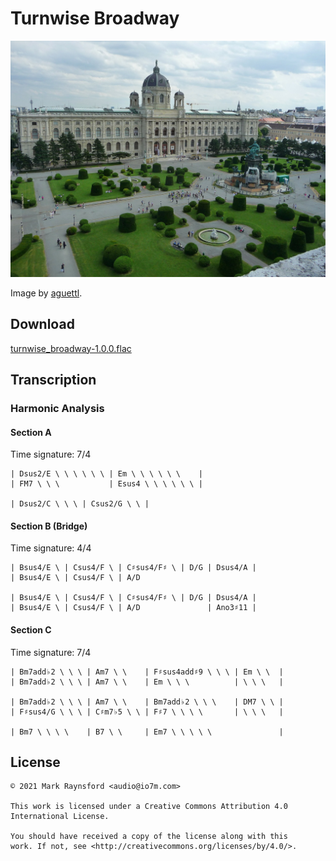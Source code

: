 Turnwise Broadway
===

![Vienna](vienna.jpg)

Image by [aguettl](https://pixabay.com/users/aguettl-103035/?utm_source=link-attribution&utm_medium=referral&utm_campaign=image&utm_content=221578).

## Download

[turnwise_broadway-1.0.0.flac](turnwise_broadway-1.0.0.flac)

## Transcription

### Harmonic Analysis

#### Section A

Time signature: 7/4

~~~
| Dsus2/E \ \ \ \ \ \ | Em \ \ \ \ \ \    |
| FM7 \ \ \           | Esus4 \ \ \ \ \ \ |

| Dsus2/C \ \ \ | Csus2/G \ \ |
~~~

#### Section B (Bridge)

Time signature: 4/4

~~~
| Bsus4/E \ | Csus4/F \ | C♯sus4/F♯ \ | D/G | Dsus4/A |
| Bsus4/E \ | Csus4/F \ | A/D

| Bsus4/E \ | Csus4/F \ | C♯sus4/F♯ \ | D/G | Dsus4/A |
| Bsus4/E \ | Csus4/F \ | A/D               | Ano3♯11 |
~~~

#### Section C

Time signature: 7/4

~~~
| Bm7add♭2 \ \ \ | Am7 \ \    | F♯sus4add♯9 \ \ \ | Em \ \  |
| Bm7add♭2 \ \ \ | Am7 \ \    | Em \ \ \          | \ \ \   |

| Bm7add♭2 \ \ \ | Am7 \ \    | Bm7add♭2 \ \ \    | DM7 \ \ |
| F♯sus4/G \ \ \ | C♯m7♭5 \ \ | F♯7 \ \ \ \       | \ \ \   |

| Bm7 \ \ \ \    | B7 \ \     | Em7 \ \ \ \ \               |
~~~

## License

```
© 2021 Mark Raynsford <audio@io7m.com>

This work is licensed under a Creative Commons Attribution 4.0
International License.

You should have received a copy of the license along with this
work. If not, see <http://creativecommons.org/licenses/by/4.0/>.
```